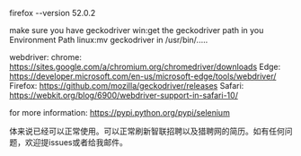 firefox --version 52.0.2



make sure you have geckodriver 
    win:get the geckodriver path in you Environment Path
    linux:mv geckodriver in /usr/bin/.....

webdriver:
    chrome:	https://sites.google.com/a/chromium.org/chromedriver/downloads
    Edge:	https://developer.microsoft.com/en-us/microsoft-edge/tools/webdriver/
    Firefox:	https://github.com/mozilla/geckodriver/releases
    Safari:	https://webkit.org/blog/6900/webdriver-support-in-safari-10/

for more information:
    https://pypi.python.org/pypi/selenium

体来说已经可以正常使用。可以正常刷新智联招聘以及猎聘网的简历。如有任何问题，欢迎提issues或者给我邮件。
